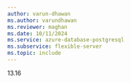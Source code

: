 ```yaml
---
author: varun-dhawan
ms.author: varundhawan
ms.reviewer: maghan
ms.date: 10/11/2024
ms.service: azure-database-postgresql
ms.subservice: flexible-server
ms.topic: include
---
```

13.16

